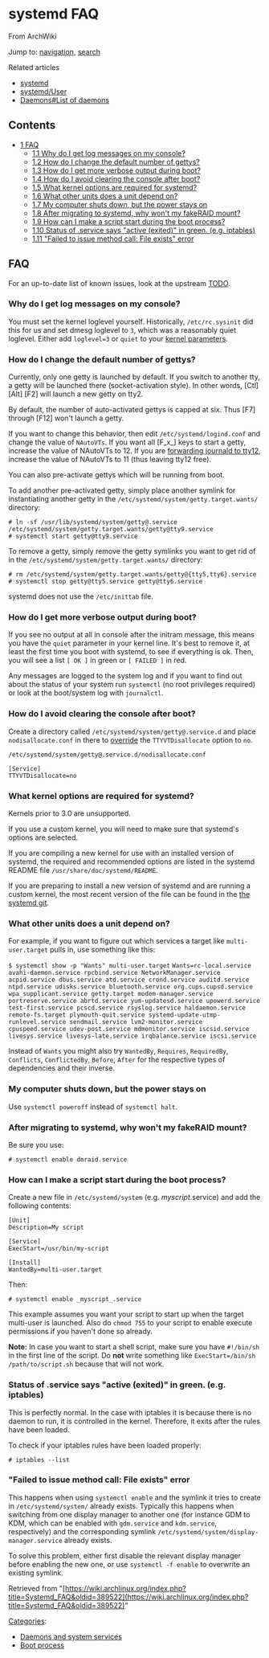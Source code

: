 # systemd FAQ

From ArchWiki

Jump to: [navigation](#column-one), [search](#searchInput)

Related articles

*   [systemd](/index.php/Systemd "Systemd")
*   [systemd/User](/index.php/Systemd/User "Systemd/User")
*   [Daemons#List of daemons](/index.php/Daemons#List_of_daemons "Daemons")

## Contents

*   [1 FAQ](#FAQ)
    *   [1.1 Why do I get log messages on my console?](#Why_do_I_get_log_messages_on_my_console.3F)
    *   [1.2 How do I change the default number of gettys?](#How_do_I_change_the_default_number_of_gettys.3F)
    *   [1.3 How do I get more verbose output during boot?](#How_do_I_get_more_verbose_output_during_boot.3F)
    *   [1.4 How do I avoid clearing the console after boot?](#How_do_I_avoid_clearing_the_console_after_boot.3F)
    *   [1.5 What kernel options are required for systemd?](#What_kernel_options_are_required_for_systemd.3F)
    *   [1.6 What other units does a unit depend on?](#What_other_units_does_a_unit_depend_on.3F)
    *   [1.7 My computer shuts down, but the power stays on](#My_computer_shuts_down.2C_but_the_power_stays_on)
    *   [1.8 After migrating to systemd, why won't my fakeRAID mount?](#After_migrating_to_systemd.2C_why_won.27t_my_fakeRAID_mount.3F)
    *   [1.9 How can I make a script start during the boot process?](#How_can_I_make_a_script_start_during_the_boot_process.3F)
    *   [1.10 Status of .service says "active (exited)" in green. (e.g. iptables)](#Status_of_.service_says_.22active_.28exited.29.22_in_green._.28e.g._iptables.29)
    *   [1.11 "Failed to issue method call: File exists" error](#.22Failed_to_issue_method_call:_File_exists.22_error)

## FAQ

For an up-to-date list of known issues, look at the upstream [TODO](http://cgit.freedesktop.org/systemd/systemd/tree/TODO).

### Why do I get log messages on my console?

You must set the kernel loglevel yourself. Historically, `/etc/rc.sysinit` did this for us and set dmesg loglevel to `3`, which was a reasonably quiet loglevel. Either add `loglevel=3` or `quiet` to your [kernel parameters](/index.php/Kernel_parameters "Kernel parameters").

### How do I change the default number of gettys?

Currently, only one getty is launched by default. If you switch to another tty, a getty will be launched there (socket-activation style). In other words, [Ctl] [Alt] [F2] will launch a new getty on tty2.

By default, the number of auto-activated gettys is capped at six. Thus [F7] through [F12] won't launch a getty.

If you want to change this behavior, then edit `/etc/systemd/logind.conf` and change the value of `NAutoVTs`. If you want all [F_x_] keys to start a getty, increase the value of NAutoVTs to 12\. If you are [forwarding journald to tty12](/index.php/Systemd#Forward_journald_to_.2Fdev.2Ftty12 "Systemd"), increase the value of NAutoVTs to 11 (thus leaving tty12 free).

You can also pre-activate gettys which will be running from boot.

To add another pre-activated getty, simply place another symlink for instantiating another getty in the `/etc/systemd/system/getty.target.wants/` directory:

```
# ln -sf /usr/lib/systemd/system/getty@.service /etc/systemd/system/getty.target.wants/getty@tty9.service
# systemctl start getty@tty9.service

```

To remove a getty, simply remove the getty symlinks you want to get rid of in the `/etc/systemd/system/getty.target.wants/` directory:

```
# rm /etc/systemd/system/getty.target.wants/getty@{tty5,tty6}.service
# systemctl stop getty@tty5.service getty@tty6.service

```

systemd does not use the `/etc/inittab` file.

### How do I get more verbose output during boot?

If you see no output at all in console after the initram message, this means you have the `quiet` parameter in your kernel line. It's best to remove it, at least the first time you boot with systemd, to see if everything is ok. Then, you will see a list `[ OK ]` in green or `[ FAILED ]` in red.

Any messages are logged to the system log and if you want to find out about the status of your system run `systemctl` (no root privileges required) or look at the boot/system log with `journalctl`.

### How do I avoid clearing the console after boot?

Create a directory called `/etc/systemd/system/getty@.service.d` and place `nodisallocate.conf` in there to [override](/index.php/Systemd#Editing_provided_unit_files "Systemd") the `TTYVTDisallocate` option to `no`.

 `/etc/systemd/system/getty@.service.d/nodisallocate.conf` 

```
[Service]
TTYVTDisallocate=no
```

### What kernel options are required for systemd?

Kernels prior to 3.0 are unsupported.

If you use a custom kernel, you will need to make sure that systemd's options are selected.

If you are compiling a new kernel for use with an installed version of systemd, the required and recommended options are listed in the systemd README file `/usr/share/doc/systemd/README`.

If you are preparing to install a new version of systemd and are running a custom kernel, the most recent version of the file can be found in the [the systemd git](http://cgit.freedesktop.org/systemd/systemd/tree/README).

### What other units does a unit depend on?

For example, if you want to figure out which services a target like `multi-user.target` pulls in, use something like this:

 `$ systemctl show -p "Wants" multi-user.target`  `Wants=rc-local.service avahi-daemon.service rpcbind.service NetworkManager.service acpid.service dbus.service atd.service crond.service auditd.service ntpd.service udisks.service bluetooth.service org.cups.cupsd.service wpa_supplicant.service getty.target modem-manager.service portreserve.service abrtd.service yum-updatesd.service upowerd.service test-first.service pcscd.service rsyslog.service haldaemon.service remote-fs.target plymouth-quit.service systemd-update-utmp-runlevel.service sendmail.service lvm2-monitor.service cpuspeed.service udev-post.service mdmonitor.service iscsid.service livesys.service livesys-late.service irqbalance.service iscsi.service` 

Instead of `Wants` you might also try `WantedBy`, `Requires`, `RequiredBy`, `Conflicts`, `ConflictedBy`, `Before`, `After` for the respective types of dependencies and their inverse.

### My computer shuts down, but the power stays on

Use `systemctl poweroff` instead of `systemctl halt`.

### After migrating to systemd, why won't my fakeRAID mount?

Be sure you use:

```
# systemctl enable dmraid.service

```

### How can I make a script start during the boot process?

Create a new file in `/etc/systemd/system` (e.g. _myscript_.service) and add the following contents:

```
[Unit]
Description=My script

[Service]
ExecStart=/usr/bin/my-script

[Install]
WantedBy=multi-user.target 

```

Then:

```
# systemctl enable _myscript_.service

```

This example assumes you want your script to start up when the target multi-user is launched. Also do `chmod 755` to your script to enable execute permissions if you haven't done so already.

**Note:** In case you want to start a shell script, make sure you have `#!/bin/sh` in the first line of the script. Do **not** write something like `ExecStart=/bin/sh /path/to/script.sh` because that will not work.

### Status of .service says "active (exited)" in green. (e.g. iptables)

This is perfectly normal. In the case with iptables it is because there is no daemon to run, it is controlled in the kernel. Therefore, it exits after the rules have been loaded.

To check if your iptables rules have been loaded properly:

```
# iptables --list

```

### "Failed to issue method call: File exists" error

This happens when using `systemctl enable` and the symlink it tries to create in `/etc/systemd/system/` already exists. Typically this happens when switching from one display manager to another one (for instance GDM to KDM, which can be enabled with `gdm.service` and `kdm.service`, respectively) and the corresponding symlink `/etc/systemd/system/display-manager.service` already exists.

To solve this problem, either first disable the relevant display manager before enabling the new one, or use `systemctl -f enable` to overwrite an existing symlink.

Retrieved from "[https://wiki.archlinux.org/index.php?title=Systemd_FAQ&oldid=389522](https://wiki.archlinux.org/index.php?title=Systemd_FAQ&oldid=389522)"

[Categories](/index.php/Special:Categories "Special:Categories"):

*   [Daemons and system services](/index.php/Category:Daemons_and_system_services "Category:Daemons and system services")
*   [Boot process](/index.php/Category:Boot_process "Category:Boot process")